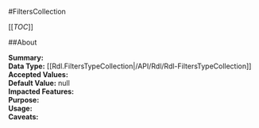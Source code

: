 #FiltersCollection

[[_TOC_]]

##About

**Summary:**   
**Data Type:** [[Rdl.FiltersTypeCollection|/API/Rdl/Rdl-FiltersTypeCollection]]  
**Accepted Values:**   
**Default Value:** null  
**Impacted Features:**   
**Purpose:**   
**Usage:**   
**Caveats:**   

